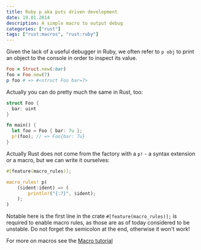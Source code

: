 ```yaml
---
title: Ruby p aka puts driven development
date: 19.01.2014
description: A simple macro to output debug
categories: ["rust"]
tags: ["rust:macros", "rust:ruby"]
---
```


Given the lack of a useful debugger in Ruby, we often refer to `p obj` to print an object to the console in order to inspect its value.

```ruby
Foo = Struct.new(:bar)
foo = Foo.new(7)
p foo # => #<struct Foo bar=7>
```

Actually you can do pretty much the same in Rust, too:

```rust
struct Foo {
  bar: uint
}

fn main() {
  let foo = Foo { bar: 7u };
  p!(foo); // => Foo{bar: 7u}
}
```

Actually Rust does not come from the factory with a `p!` - a syntax extension or a macro, but we can write it ourselves:

```rust
#[feature(macro_rules)];

macro_rules! p(
    ($ident:ident) => (
        println!("{:?}", $ident);
    );
)
```

Notable here is the first line in the crate `#[feature(macro_rules)];` is required to enable macro rules, as those are as of today considered to be unstable. Do not forget the semicolon at the end, otherwise it won't work!

For more on macros see the [Macro tutorial](http://static.rust-lang.org/doc/master/guide-macros.html)
